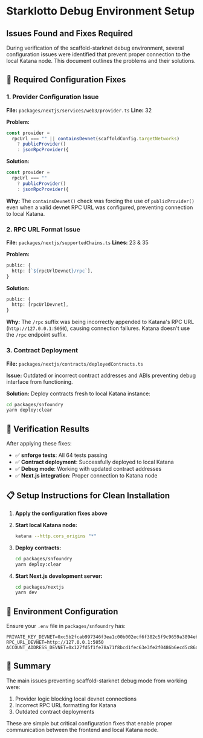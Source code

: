 # Starklotto Debug Environment Setup

## Issues Found and Fixes Required

During verification of the scaffold-starknet debug environment, several configuration issues were identified that prevent proper connection to the local Katana node. This document outlines the problems and their solutions.

## 🔧 Required Configuration Fixes

### 1. Provider Configuration Issue
**File:** `packages/nextjs/services/web3/provider.ts`
**Line:** 32

**Problem:**
```typescript
const provider =
  rpcUrl === "" || containsDevnet(scaffoldConfig.targetNetworks)
    ? publicProvider()
    : jsonRpcProvider({
```

**Solution:**
```typescript
const provider =
  rpcUrl === ""
    ? publicProvider()
    : jsonRpcProvider({
```

**Why:** The `containsDevnet()` check was forcing the use of `publicProvider()` even when a valid devnet RPC URL was configured, preventing connection to local Katana.

### 2. RPC URL Format Issue
**File:** `packages/nextjs/supportedChains.ts`
**Lines:** 23 & 35

**Problem:**
```typescript
public: {
  http: [`${rpcUrlDevnet}/rpc`],
}
```

**Solution:**
```typescript
public: {
  http: [rpcUrlDevnet],
}
```

**Why:** The `/rpc` suffix was being incorrectly appended to Katana's RPC URL (`http://127.0.0.1:5050`), causing connection failures. Katana doesn't use the `/rpc` endpoint suffix.

### 3. Contract Deployment
**File:** `packages/nextjs/contracts/deployedContracts.ts`

**Issue:** Outdated or incorrect contract addresses and ABIs preventing debug interface from functioning.

**Solution:** Deploy contracts fresh to local Katana instance:
```bash
cd packages/snfoundry
yarn deploy:clear
```

## 🧪 Verification Results

After applying these fixes:
- ✅ **snforge tests**: All 64 tests passing
- ✅ **Contract deployment**: Successfully deployed to local Katana
- ✅ **Debug mode**: Working with updated contract addresses
- ✅ **Next.js integration**: Proper connection to Katana node

## 📋 Setup Instructions for Clean Installation

1. **Apply the configuration fixes above**

2. **Start local Katana node:**
   ```bash
   katana --http.cors_origins "*"
   ```

3. **Deploy contracts:**
   ```bash
   cd packages/snfoundry
   yarn deploy:clear
   ```

4. **Start Next.js development server:**
   ```bash
   cd packages/nextjs
   yarn dev
   ```

## 🎯 Environment Configuration

Ensure your `.env` file in `packages/snfoundry` has:
```
PRIVATE_KEY_DEVNET=0xc5b2fcab997346f3ea1c00b002ecf6f382c5f9c9659a3894eb783c5320f912
RPC_URL_DEVNET=http://127.0.0.1:5050
ACCOUNT_ADDRESS_DEVNET=0x127fd5f1fe78a71f8bcd1fec63e3fe2f0486b6ecd5c86a0466c3a21fa5cfcec
```

## 📝 Summary

The main issues preventing scaffold-starknet debug mode from working were:
1. Provider logic blocking local devnet connections
2. Incorrect RPC URL formatting for Katana
3. Outdated contract deployments

These are simple but critical configuration fixes that enable proper communication between the frontend and local Katana node.